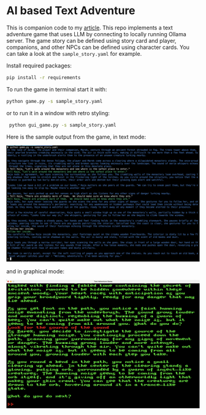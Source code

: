 # AI based Text Adventure

This is companion code to my [article](https://medium.com/@robjsliwa_71070/crafting-retro-text-adventure-games-with-modern-ai-ab0d2fe6e2c6).  This repo implements a text adventure game that uses LLM by connecting to locally running Ollama server.  The game story can be defined using story card and player, companions, and other NPCs can be defined using character cards.  You can take a look at the `sample_story.yaml` for example.

Install required packages:

```bash
pip install -r requirements
```

To run the game in terminal start it with:

```bash
python game.py -s sample_story.yaml
```

or to run it in a window with retro styling:

```bash
 python gui_game.py -s sample_story.yaml
```

Here is the sample output from the game, in text mode:

![text adventure terminal](images/game_terminal.png)

and in graphical mode:

![text adventure gui](images/game.png)
